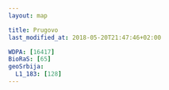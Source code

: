 ```yaml
---
layout: map

title: Prugovo
last_modified_at: 2018-05-20T21:47:46+02:00

WDPA: [16417]
BioRaS: [65]
geoSrbija:
  L1_183: [128]
---
```

